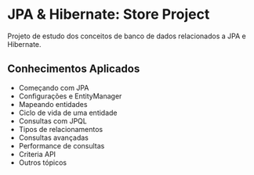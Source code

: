 # JPA & Hibernate: Store Project
Projeto de estudo dos conceitos de banco de dados relacionados a JPA e Hibernate.
## Conhecimentos Aplicados
- Começando com JPA
- Configurações e EntityManager
- Mapeando entidades
- Ciclo de vida de uma entidade
- Consultas com JPQL
- Tipos de relacionamentos
- Consultas avançadas
- Performance de consultas
- Criteria API
- Outros tópicos
